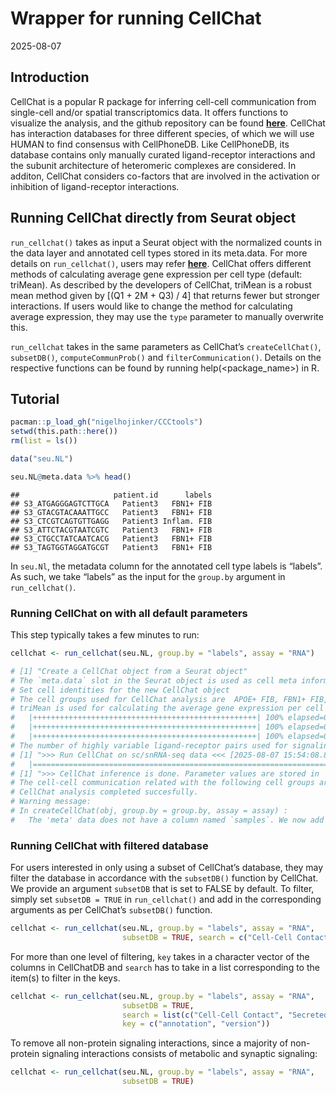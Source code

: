 Wrapper for running CellChat
================
2025-08-07

## Introduction

CellChat is a popular R package for inferring cell-cell communication
from single-cell and/or spatial transcriptomics data. It offers
functions to visualize the analysis, and the github repository can be
found [**here**](https://github.com/jinworks/CellChat). CellChat has
interaction databases for three different species, of which we will use
HUMAN to find consensus with CellPhoneDB. Like CellPhoneDB, its database
contains only manually curated ligand-receptor interactions and the
subunit architecture of heteromeric complexes are considered. In
additon, CellChat considers co-factors that are involved in the
activation or inhibition of ligand-receptor interactions.

## Running CellChat directly from Seurat object

`run_cellchat()` takes as input a Seurat object with the normalized
counts in the data layer and annotated cell types stored in its
meta.data. For more details on `run_cellchat()`, users may refer
[**here**](../R/run_cellchat.R). CellChat offers different methods of
calculating average gene expression per cell type (default: triMean). As
described by the developers of CellChat, triMean is a robust mean method
given by \[(Q1 + 2M + Q3) / 4\] that returns fewer but stronger
interactions. If users would like to change the method for calculating
average expression, they may use the `type` parameter to manually
overwrite this.

`run_cellchat` takes in the same parameters as CellChat’s
`createCellChat()`, `subsetDB()`, `computeCommunProb()` and
`filterCommunication()`. Details on the respective functions can be
found by running help(<package_name>) in R.

## Tutorial

``` r
pacman::p_load_gh("nigelhojinker/CCCtools")
setwd(this.path::here())
rm(list = ls())

data("seu.NL")

seu.NL@meta.data %>% head()
```

    ##                     patient.id      labels
    ## S3_ATGAGGGAGTCTTGCA   Patient3   FBN1+ FIB
    ## S3_GTACGTACAAATTGCC   Patient3   FBN1+ FIB
    ## S3_CTCGTCAGTGTTGAGG   Patient3 Inflam. FIB
    ## S3_ATTCTACGTAATCGTC   Patient3   FBN1+ FIB
    ## S3_CTGCCTATCAATCACG   Patient3   FBN1+ FIB
    ## S3_TAGTGGTAGGATGCGT   Patient3   FBN1+ FIB

In `seu.Nl`, the metadata column for the annotated cell type labels is
“labels”. As such, we take “labels” as the input for the `group.by`
argument in `run_cellchat()`.

### Running CellChat on with all default parameters

This step typically takes a few minutes to run:

``` r
cellchat <- run_cellchat(seu.NL, group.by = "labels", assay = "RNA")

# [1] "Create a CellChat object from a Seurat object"
# The `meta.data` slot in the Seurat object is used as cell meta information 
# Set cell identities for the new CellChat object 
# The cell groups used for CellChat analysis are  APOE+ FIB, FBN1+ FIB, COL11A1+ FIB, Inflam. FIB, cDC1, cDC2, LC, Inflam. DC, TC, Inflam. TC, CD40LG+ TC, NKT 
# triMean is used for calculating the average gene expression per cell group. 
#   |++++++++++++++++++++++++++++++++++++++++++++++++++| 100% elapsed=00s  
#   |++++++++++++++++++++++++++++++++++++++++++++++++++| 100% elapsed=00s  
#   |++++++++++++++++++++++++++++++++++++++++++++++++++| 100% elapsed=00s  
# The number of highly variable ligand-receptor pairs used for signaling inference is 440 
# [1] ">>> Run CellChat on sc/snRNA-seq data <<< [2025-08-07 15:54:08.823879]"
#   |=======================================================================================================| 100%
# [1] ">>> CellChat inference is done. Parameter values are stored in `object@options$parameter` <<< [2025-08-07 15:57:07.573151]"
# The cell-cell communication related with the following cell groups are excluded due to the few number of cells:  cDC1, Inflam. DC !   37.6% interactions are removed!
# CellChat analysis completed succesfully.
# Warning message:
# In createCellChat(obj, group.by = group.by, assay = assay) :
#   The 'meta' data does not have a column named `samples`. We now add this column and all cells are assumed to belong to `sample1`! 
```

### Running CellChat with filtered database

For users interested in only using a subset of CellChat’s database, they
may filter the database in accordance with the `subsetDB()` function by
CellChat. We provide an argument `subsetDB` that is set to FALSE by
default. To filter, simply set `subsetDB = TRUE` in `run_cellchat()` and
add in the corresponding arguments as per CellChat’s `subsetDB()`
function.

``` r
cellchat <- run_cellchat(seu.NL, group.by = "labels", assay = "RNA",
                         subsetDB = TRUE, search = c("Cell-Cell Contact"), key = c("annotation"))
```

For more than one level of filtering, `key` takes in a character vector
of the columns in CellChatDB and `search` has to take in a list
corresponding to the item(s) to filter in the keys.

``` r
cellchat <- run_cellchat(seu.NL, group.by = "labels", assay = "RNA",
                         subsetDB = TRUE, 
                         search = list(c("Cell-Cell Contact", "Secreted Signaling"), c("CellChatDB v1")),
                         key = c("annotation", "version"))
```

To remove all non-protein signaling interactions, since a majority of
non-protein signaling interactions consists of metabolic and synaptic
signaling:

``` r
cellchat <- run_cellchat(seu.NL, group.by = "labels", assay = "RNA",
                         subsetDB = TRUE)
```
